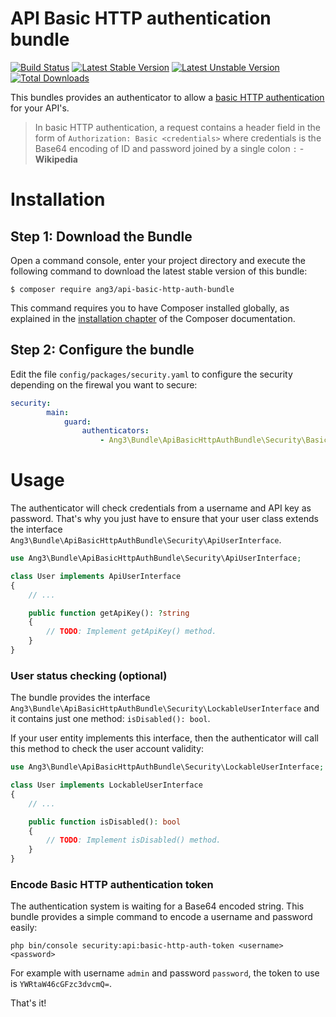 API Basic HTTP authentication bundle
====================================

[![Build Status](https://travis-ci.org/Ang3/api-basic-http-auth-bundle.svg?branch=master)](https://travis-ci.org/Ang3/api-basic-http-auth-bundle) 
[![Latest Stable Version](https://poser.pugx.org/ang3/api-basic-http-auth-bundle/v/stable)](https://packagist.org/packages/ang3/api-basic-http-auth-bundle) 
[![Latest Unstable Version](https://poser.pugx.org/ang3/api-basic-http-auth-bundle/v/unstable)](https://packagist.org/packages/ang3/api-basic-http-auth-bundle) 
[![Total Downloads](https://poser.pugx.org/ang3/api-basic-http-auth-bundle/downloads)](https://packagist.org/packages/ang3/api-basic-http-auth-bundle)

This bundles provides an authenticator to allow a 
[basic HTTP authentication](https://en.wikipedia.org/wiki/Basic_access_authentication) for your API's.

> In basic HTTP authentication, a request contains a header field in the form of 
```Authorization: Basic <credentials>```  where credentials is the Base64 encoding of ID and password joined 
> by a single colon ```:``` - **Wikipedia**

Installation
============

Step 1: Download the Bundle
---------------------------

Open a command console, enter your project directory and execute the
following command to download the latest stable version of this bundle:

```console
$ composer require ang3/api-basic-http-auth-bundle
```

This command requires you to have Composer installed globally, as explained
in the [installation chapter](https://getcomposer.org/doc/00-intro.md)
of the Composer documentation.

Step 2: Configure the bundle
----------------------------

Edit the file ```config/packages/security.yaml``` to configure the security depending on the firewal 
you want to secure:

```yaml
security:
        main:
            guard:
                authenticators:
                    - Ang3\Bundle\ApiBasicHttpAuthBundle\Security\BasicHttpAuthenticator
```

Usage
=====

The authenticator will check credentials from a username and API key as password.
That's why you just have to ensure that your user class extends the interface 
```Ang3\Bundle\ApiBasicHttpAuthBundle\Security\ApiUserInterface```.

```php
use Ang3\Bundle\ApiBasicHttpAuthBundle\Security\ApiUserInterface;

class User implements ApiUserInterface
{
    // ...

    public function getApiKey(): ?string
    {
        // TODO: Implement getApiKey() method.
    }
}
```

### User status checking (optional)

The bundle provides the interface ```Ang3\Bundle\ApiBasicHttpAuthBundle\Security\LockableUserInterface``` and
it contains just one method: ```isDisabled(): bool```.

If your user entity implements this interface, then the authenticator will call this method to check the user account 
validity:

```php
use Ang3\Bundle\ApiBasicHttpAuthBundle\Security\LockableUserInterface;

class User implements LockableUserInterface
{
    // ...

    public function isDisabled(): bool
    {
        // TODO: Implement isDisabled() method.
    }
}
```

### Encode Basic HTTP authentication token

The authentication system is waiting for a Base64 encoded string. This bundle provides a simple command 
to encode a username and password easily:

```shell script
php bin/console security:api:basic-http-auth-token <username> <password>
```

For example with username ```admin``` and password ```password```, the token to use is ```YWRtaW46cGFzc3dvcmQ=```.

That's it!